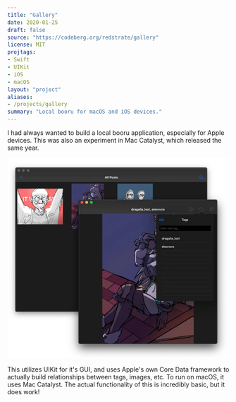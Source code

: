 ```yaml
---
title: "Gallery"
date: 2020-01-25
draft: false
source: "https://codeberg.org/redstrate/gallery"
license: MIT
projtags:
- Swift
- UIKit
- iOS
- macOS
layout: "project"
aliases:
- /projects/gallery
summary: "Local booru for macOS and iOS devices."
---
```


I had always wanted to build a local booru application, especially for Apple devices. This was also an experiment in Mac Catalyst, which released the same year.

![Screenshot of the main user interface](showcase.webp)

This utilizes UIKit for it's GUI, and uses Apple's own Core Data framework to actually build relationships between tags, images, etc. To run on macOS, it uses Mac Catalyst. The actual functionality of this is incredibly basic, but it does work!
